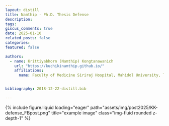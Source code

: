 ```yaml
---
layout: distill
title: Namthip - Ph.D. Thesis Defense
description: 
tags: 
giscus_comments: true
date: 2025-01-10
related_posts: false
categories: 
featured: false

authors:
  - name: Krittiyabhorn (Namthip) Kongtanawanich
    url: "https://kuchikinamthip.github.io/"
    affiliations:
      name: Faculty of Medicine Siriraj Hospital, Mahidol University, Thailand


bibliography: 2018-12-22-distill.bib

---
```

<div class="row">
    <div class="col-sm mt-3 mt-md-0">
        {% include figure.liquid loading="eager" path="assets/img/post2025/KK-defense_FBpost.png" title="example image" class="img-fluid rounded z-depth-1" %}
    </div>
</div>

